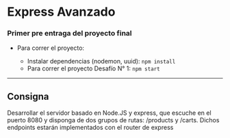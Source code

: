 <h1>Express Avanzado</h1>

<h3>Primer pre entraga del proyecto final</h3>

* Para correr el proyecto:

    * Instalar dependencias (nodemon, uuid): `npm install`
    * Para correr el proyecto Desafío N° 1: `npm start`

<hr/>

## Consigna

Desarrollar el servidor basado en Node.JS y express, que escuche en el puerto 8080 y disponga de dos grupos de rutas: /products y /carts. Dichos endpoints estarán implementados con el router de express

